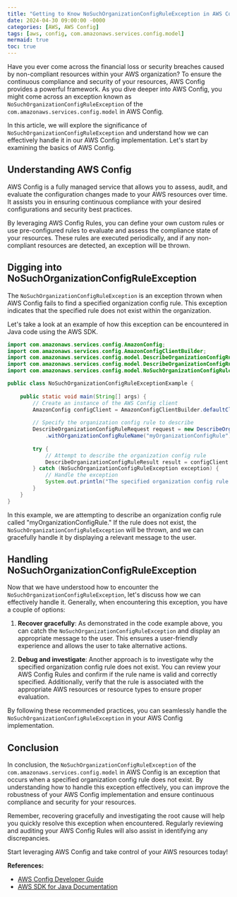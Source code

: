```yaml
---
title: "Getting to Know NoSuchOrganizationConfigRuleException in AWS Config"
date: 2024-04-30 09:00:00 -0000
categories: [AWS, AWS Config]
tags: [aws, config, com.amazonaws.services.config.model]
mermaid: true
toc: true
---
```



Have you ever come across the financial loss or security breaches caused by non-compliant resources within your AWS organization? To ensure the continuous compliance and security of your resources, AWS Config provides a powerful framework. As you dive deeper into AWS Config, you might come across an exception known as `NoSuchOrganizationConfigRuleException` of the `com.amazonaws.services.config.model` in AWS Config.

In this article, we will explore the significance of `NoSuchOrganizationConfigRuleException` and understand how we can effectively handle it in our AWS Config implementation. Let's start by examining the basics of AWS Config.

## Understanding AWS Config

AWS Config is a fully managed service that allows you to assess, audit, and evaluate the configuration changes made to your AWS resources over time. It assists you in ensuring continuous compliance with your desired configurations and security best practices.

By leveraging AWS Config Rules, you can define your own custom rules or use pre-configured rules to evaluate and assess the compliance state of your resources. These rules are executed periodically, and if any non-compliant resources are detected, an exception will be thrown.

## Digging into NoSuchOrganizationConfigRuleException

The `NoSuchOrganizationConfigRuleException` is an exception thrown when AWS Config fails to find a specified organization config rule. This exception indicates that the specified rule does not exist within the organization. 

Let's take a look at an example of how this exception can be encountered in Java code using the AWS SDK.

```java
import com.amazonaws.services.config.AmazonConfig;
import com.amazonaws.services.config.AmazonConfigClientBuilder;
import com.amazonaws.services.config.model.DescribeOrganizationConfigRuleRequest;
import com.amazonaws.services.config.model.DescribeOrganizationConfigRuleResult;
import com.amazonaws.services.config.model.NoSuchOrganizationConfigRuleException;

public class NoSuchOrganizationConfigRuleExceptionExample {
    
    public static void main(String[] args) {
        // Create an instance of the AWS Config client
        AmazonConfig configClient = AmazonConfigClientBuilder.defaultClient();
        
        // Specify the organization config rule to describe
        DescribeOrganizationConfigRuleRequest request = new DescribeOrganizationConfigRuleRequest()
            .withOrganizationConfigRuleName("myOrganizationConfigRule");
            
        try {
            // Attempt to describe the organization config rule
            DescribeOrganizationConfigRuleResult result = configClient.describeOrganizationConfigRule(request);
        } catch (NoSuchOrganizationConfigRuleException exception) {
            // Handle the exception
            System.out.println("The specified organization config rule does not exist.");
        }
    }
}
```

In this example, we are attempting to describe an organization config rule called "myOrganizationConfigRule." If the rule does not exist, the `NoSuchOrganizationConfigRuleException` will be thrown, and we can gracefully handle it by displaying a relevant message to the user.

## Handling NoSuchOrganizationConfigRuleException

Now that we have understood how to encounter the `NoSuchOrganizationConfigRuleException`, let's discuss how we can effectively handle it. Generally, when encountering this exception, you have a couple of options:

1. **Recover gracefully**: As demonstrated in the code example above, you can catch the `NoSuchOrganizationConfigRuleException` and display an appropriate message to the user. This ensures a user-friendly experience and allows the user to take alternative actions.

2. **Debug and investigate**: Another approach is to investigate why the specified organization config rule does not exist. You can review your AWS Config Rules and confirm if the rule name is valid and correctly specified. Additionally, verify that the rule is associated with the appropriate AWS resources or resource types to ensure proper evaluation.

By following these recommended practices, you can seamlessly handle the `NoSuchOrganizationConfigRuleException` in your AWS Config implementation.

## Conclusion

In conclusion, the `NoSuchOrganizationConfigRuleException` of the `com.amazonaws.services.config.model` in AWS Config is an exception that occurs when a specified organization config rule does not exist. By understanding how to handle this exception effectively, you can improve the robustness of your AWS Config implementation and ensure continuous compliance and security for your resources.

Remember, recovering gracefully and investigating the root cause will help you quickly resolve this exception when encountered. Regularly reviewing and auditing your AWS Config Rules will also assist in identifying any discrepancies.

Start leveraging AWS Config and take control of your AWS resources today!

**References:**

- [AWS Config Developer Guide](https://docs.aws.amazon.com/config/latest/developerguide/)
- [AWS SDK for Java Documentation](https://docs.aws.amazon.com/sdk-for-java/index.html)

